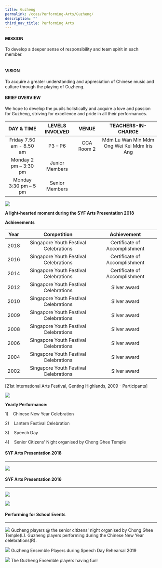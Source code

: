 ```yaml
---
title: Guzheng
permalink: /ccas/Performing-Arts/Guzheng/
description: ""
third_nav_title: Performing Arts
---
```

#### MISSION

To develop a deeper sense of responsibility and team spirit in each member.  
 

#### VISION

To acquire a greater understanding and appreciation of Chinese music and culture through the playing of Guzheng.  

  

#### BRIEF OVERVIEW

We hope to develop the pupils holistically and acquire a love and passion for Guzheng, striving for excellence and pride in all their performances.

| DAY & TIME | LEVELS INVOLVED | VENUE | TEACHERS-IN-CHARGE |
|:---:|:---:|:---:|:---:|
| Friday 7.50 am - 8.50 am | P3 – P6 | CCA Room 2 | Mdm Lu Wan Min  Mdm Ong Wei Kei         Mdm Iris Ang |
| Monday 2 pm – 3:30 pm | Junior Members |  |  |
|  Monday 3:30 pm – 5 pm | Senior Members |  |  |

![](/images/Performing%20Arts/Guzheng/gz1.jpg)

**A light-hearted moment during the SYF Arts Presentation 2018**

**Achievements**

| Year | Competition | Achievement |
|:---:|:---:|:---:|
|  2018 | Singapore Youth Festival Celebrations  | Certificate of Accomplishment  |
|  2016 | Singapore Youth Festival Celebrations  | Certificate of Accomplishment  |
|  2014 | Singapore Youth Festival Celebrations  | Certificate of Accomplishment  |
|  2012 | Singapore Youth Festival Celebrations  | Silver award |
|  2010 | Singapore Youth Festival Celebrations  | Silver award |
|  2009  | Singapore Youth Festival Celebrations  | Silver award |
| 2008 | Singapore Youth Festival Celebrations  | Silver award |
| 2006 | Singapore Youth Festival Celebrations  | Silver award |
| 2004 | Singapore Youth Festival Celebrations  | Silver award |
| 2002 | Singapore Youth Festival Celebrations  | Silver award |

[21st International Arts Festival, Genting Highlands, 2009 - Participants]

![](/images/Performing%20Arts/Guzheng/Guzheng3.jpg)

**Yearly Performance:**

1)    Chinese New Year Celebration

2)    Lantern Festival Celebration

3)    Speech Day

4)    Senior Citizens’ Night organised by Chong Ghee Temple

#### SYF Arts Presentation 2018
--------------------------
![](/images/Performing%20Arts/Guzheng/gz2.jpg)

#### SYF Arts Presentation 2016
--------------------------

![](/images/Performing%20Arts/Guzheng/1231.jpg)

![](/images/Performing%20Arts/Guzheng/gz23.png)

#### Performing for School Events
----------------------------

![](/images/Performing%20Arts/Guzheng/gz34.png)
Guzheng players @ the senior citizens' night organised by Chong Ghee Temple(L). Guzheng players performing during the Chinese New Year celebrations(R).

![](/images/Performing%20Arts/Guzheng/123G1.jpg)
Guzheng Ensemble Players during Speech Day Rehearsal 2019

![](/images/Performing%20Arts/Guzheng/123G2.jpg)
The Guzheng Ensemble players having fun!